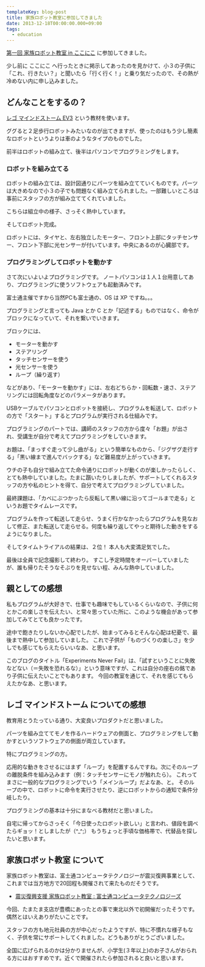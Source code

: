 ```yaml
---
templateKey: blog-post
title: 家族ロボット教室に参加してきました
date: 2013-12-18T00:00:00.000+09:00
tags:
  - education
---
```

[第一回 家族ロボット教室 in ここにこ](http://jp.fujitsu.com/group/fct/contribution/familyrobot-1/2013/1214.html) に参加してきました。
<!--more-->
少し前に ここにこ へ行ったときに掲示してあったのを見かけて、小３の子供に「これ、行きたい？」と聞いたら「行く行く！」と乗り気だったので、その熱が冷めない内に申し込みました。

## どんなことをするの？

[レゴ マインドストーム EV3](http://education.lego.com/ja-jp/preschool-and-school/secondary/mindstorms-education-ev3/) という教材を使います。

ググると２足歩行ロボットみたいなのが出てきますが、使ったのはもう少し簡素なロボットというよりは車のようなタイプのものでした。

前半はロボットの組み立て、後半はパソコンでプログラミングをします。

### ロボットを組み立てる

ロボットの組み立ては、設計図通りにパーツを組み立てていくものです。パーツは大きめなので小３の子でも問題なく組み立てられました。一部難しいところは事前にスタッフの方が組み立ててくれていました。

こちらは組立中の様子、さっそく熱中しています。

そしてロボット完成。

ロボットには、タイヤと、左右独立したモーター、フロント上部にタッチセンサー、フロント下部に光センサーが付いています。中央にあるのが心臓部です。

### プログラミングしてロボットを動かす

さて次にいよいよプログラミングです。
ノートパソコンは１人１台用意してあり、プログラミングに使うソフトウェアも起動済みです。

富士通主催ですから当然PCも富士通の、OS は XP ですね。。。

プログラミングと言っても Java とか C とか「記述する」ものではなく、命令がブロックになっていて、それを繋いでいきます。

ブロックには、

* モーターを動かす
* ステアリング
* タッチセンサーを使う
* 光センサーを使う
* ループ（繰り返す）

などがあり、「モーターを動かす」には、左右どちらか・回転数・速さ、ステアリングには回転角度などのパラメータがあります。

USBケーブルでパソコンとロボットを接続し、プログラムを転送して、ロボットの方で「スタート」するとプログラムが実行される仕組みです。

プログラミングのパートでは、講師のスタッフの方から度々「お題」が出され、受講生が自分で考えてプログラミングをしていきます。

お題は、「まっすぐ走って少し曲がる」という簡単なものから、「ジグザグ走行する」「黒い線まで進んでバックする」など難易度が上がっていきます。

ウチの子も自分で組み立てた命令通りにロボットが動くのが楽しかったらしく、とても熱中していました。たまに躓いたりしましたが、サポートしてくれるスタッフの方や私のヒントを得て、自分で考えてプログラミングしていました。

最終課題は、「カベにぶつかったら反転して黒い線に沿ってゴールまで走る」というお題でタイムレースです。

プログラムを作って転送して走らせ、うまく行かなかったらプログラムを見なおして修正、また転送して走らせる。何度も繰り返してやっと期待した動きをするようになりました。

そしてタイムトライアルの結果は、２位！
本人も大変満足気でした。

最後は全員で記念撮影して終わり。
すこし予定時間をオーバーしていましたが、誰も帰りたそうなそぶりを見せない程、みんな熱中していました。

## 親としての感想

私もプログラムが大好きで、仕事でも趣味でもしているくらいなので、子供に何とかこの楽しさを伝えたい、と常々思っていた所に、このような機会があって参加してみてとても良かったです。

途中で飽きたりしないか心配でしたが、始まってみるとそんな心配は杞憂で、最後まで熱中して参加していました。
これで子供が「ものづくりの楽しさ」を少しでも感じてもらえたらいいなあ、と思います。

このブログのタイトル「Experiments Never Fail」は、「試すということに失敗などない（＝失敗を恐れるな）」という意味ですが、これは自分の座右の銘であり子供に伝えたいことでもあります。
今回の教室を通じて、それを感じてもらえたかなあ、と思います。

## レゴ マインドストーム についての感想

教育用とうたっている通り、大変良いプロダクトだと思いました。

パーツを組み立ててモノを作るハードウェアの側面と、プログラミングをして動かすというソフトウェアの側面が両立しています。

特にプログラミングの方。

応用的な動きをさせるにはまず「ループ」を配置するんですね。次にそのループの離脱条件を組み込みます（例：タッチセンサーにモノが触れたら）。
これってまさに一般的なプログラミングでいう「メインループ」だよなあ、と。
そのループの中で、ロボットに命令を実行させたり、逆にロボットからの通知で条件分岐したり。

プログラミングの基本は十分にまなべる教材だと思いました。

自宅に帰ってからさっそく「今日使ったロボット欲しい」と言われ、値段を調べたらギョッ！としましたが（^_^;）
もうちょっと手頃な価格帯で、代替品を探したいと思います。

## 家族ロボット教室 について

家族ロボット教室は、富士通コンピュータテクノロジーが震災復興事業として、これまでは当方地方で20回程も開催されて来たものだそうです。

* [震災復興支援 家族ロボット教室 : 富士通コンピュータテクノロジーズ](http://jp.fujitsu.com/group/fct/contribution/familyrobot/)

今回、たまたま支店が豊橋にあったとの事で東北以外で初開催だったそうです。偶然とはいえありがたいことです。

スタッフの方も地元社員の方が中心だったようですが、特に不慣れな様子もなく、子供を常にサポートしてくれました。どうもありがとうございました。

全国に広げられるのかは分かりませんが、小学生(３年以上)のお子さんがおられる方にはおすすめです。近くで開催されたら参加されると良いと思います。